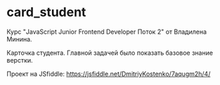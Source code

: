 # card_student
Курс  "JavaScript Junior Frontend Developer Поток 2" от Владилена Минина.

Карточка студента.
Главной задачей было показать базовое знание верстки.

Проект на JSfiddle: https://jsfiddle.net/DmitriyKostenko/7aqugm2h/4/
